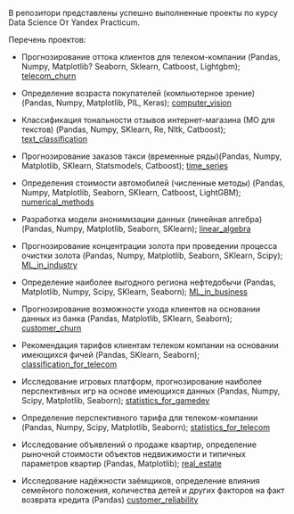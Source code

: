 В репозитори представлены успешно выполненные проекты по курсу Data Science От Yandex Practicum.

Перечень проектов:

- Прогнозирование оттока клиентов для телеком-компании (Pandas, Numpy, Matplotlib? Seaborn, Sklearn, Catboost, Lightgbm);
  [telecom_churn](https://github.com/ISHUNYAT/YP_PROJECTS/blob/main/telecom_churn/telecom_14.ipynb)
  
- Определение возраста покупателей (компьютерное зрение) (Pandas, Numpy, Matplotlib, PIL, Keras);
  [computer_vision](https://github.com/ISHUNYAT/YP_PROJECTS/blob/main/computer_vision/computer_vision_13.ipynb)
  
- Классификация тональности отзывов интернет-магазина (МО для текстов) (Pandas, Numpy, SKlearn, Re, Nltk, Catboost);
  [text_classification](https://github.com/ISHUNYAT/YP_PROJECTS/blob/main/text_classification/comments_toxicity_12.ipynb)
  
- Прогнозирование заказов такси (временные ряды)(Pandas, Numpy, Matplotlib, SKlearn, Statsmodels, Catboost);
  [time_series](https://github.com/ISHUNYAT/YP_PROJECTS/blob/main/time_series/taxi_orders_forecast_11.ipynb)
  
- Определения стоимости автомобилей (численные методы) (Pandas, Numpy, Matplotlib, Seaborn, SKlearn, Catboost, LightGBM);
  [numerical_methods](https://github.com/ISHUNYAT/YP_PROJECTS/blob/main/numerical_methods/cars_cost_determining_10.ipynb)
  
- Разработка модели анонимизации данных (линейная алгебра) (Pandas, Numpy, Matplotlib, Seaborn, SKlearn);
  [linear_algebra](https://github.com/ISHUNYAT/YP_PROJECTS/blob/main/linear_algebra/personal_data_protection_9.ipynb)
  
- Прогнозирование концентрации золота при проведении процесса очистки золота (Pandas, Numpy, Matplotlib, Seaborn, SKlearn, Scipy);
  [ML_in_industry](https://github.com/ISHUNYAT/YP_PROJECTS/blob/main/ML_in_industry/gold_recovery_8.ipynb)
  
- Определение наиболее выгодного региона нефтедобычи (Pandas, Matplotlib, Numpy, Scipy, SKlearn, Seaborn);
  [ML_in_business](https://github.com/ISHUNYAT/YP_PROJECTS/blob/main/ML_in_business/well_location_selection_7.ipynb)
  
- Прогнозирование возможности ухода клиентов на основании данных из банка (Pandas, Matplotlib, SKlearn, Seaborn);
  [customer_churn](https://github.com/ISHUNYAT/YP_PROJECTS/blob/main/customer_churn/customer_churn_6.ipynb)
  
- Рекомендация тарифов клиентам телеком компании на основании имеющихся фичей (Pandas, SKlearn, Seaborn);
  [classification_for_telecom](https://github.com/ISHUNYAT/YP_PROJECTS/blob/main/classification_for_telecom/mobile_tariff_recomendation_5.ipynb)
  
- Исследование игровых платформ, прогнозирование наиболее перспективных игр на основе имеющихся данных (Pandas, Numpy, Scipy, Matplotlib, Seaborn);
  [statistics_for_gamedev](https://github.com/ISHUNYAT/YP_PROJECTS/blob/main/statistics/gaming_platform_research_4.ipynb)
  
- Определение перспективного тарифа для телеком-компании (Pandas, Numpy, Scipy, Matplotlib, Seaborn);
  [statistics_for_telecom](https://github.com/ISHUNYAT/YP_PROJECTS/blob/main/statistics_for_telecom/mobile_operator_tariffs_3.ipynb)
  
- Исследование объявлений о продаже квартир, определение рыночной стоимости объектов недвижимости и типичных параметров квартир (Pandas, Matplotlib);
  [real_estate](https://github.com/ISHUNYAT/YP_PROJECTS/blob/main/real_estate/real_estate_market_value_2.ipynb)
  
- Исследование надёжности заёмщиков, определение влияния семейного положения, количества детей и других факторов на факт возврата кредита (Pandas)
  [customer_reliability](https://github.com/ISHUNYAT/YP_PROJECTS/blob/main/customer_reliability/bank_customer_reliability_1.ipynb)
